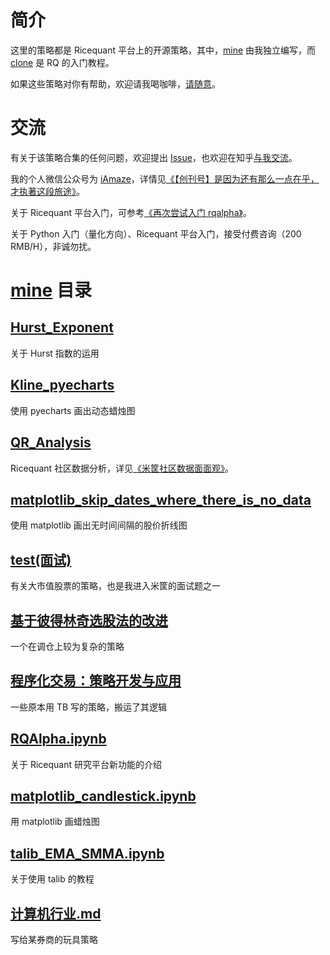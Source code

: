 # 简介

这里的策略都是 Ricequant 平台上的开源策略，其中，[mine](https://github.com/ipreacher/Ricequant/tree/master/mine) 由我独立编写，而 [clone](https://github.com/ipreacher/Ricequant/tree/master/clone) 是 RQ 的入门教程。

如果这些策略对你有帮助，欢迎请我喝咖啡，[请随意](https://ipreacher.github.io/donate/)。

# 交流

有关于该策略合集的任何问题，欢迎提出 [Issue](https://github.com/ipreacher/Ricequant/issues)，也欢迎在知乎[与我交流](https://www.zhihu.com/people/ipreacher/activities)。

我的个人微信公众号为 [iAmaze](https://ipreacher.github.io/iAmaze/)，详情见[《【创刊号】是因为还有那么一点在乎，才执著这段旅途》](https://ipreacher.github.io/2017/initialIssue/)。

关于 Ricequant 平台入门，可参考[《再次尝试入门 rqalpha》](https://ipreacher.github.io/2017/rqalpha/)。

关于 Python 入门（量化方向）、Ricequant 平台入门，接受付费咨询（200 RMB/H），非诚勿扰。

# [mine](https://github.com/ipreacher/Ricequant/tree/master/mine) 目录

## [Hurst_Exponent](https://github.com/ipreacher/Ricequant/tree/master/mine/Hurst_Exponent)

关于 Hurst 指数的运用

## [Kline_pyecharts](https://github.com/ipreacher/Ricequant/tree/master/mine/Kline_pyecharts)

使用 pyecharts 画出动态蜡烛图

## [QR_Analysis](https://github.com/ipreacher/Ricequant/tree/master/mine/QR_Analysis)

Ricequant 社区数据分析，详见[《米筐社区数据面面观》](https://zhuanlan.zhihu.com/p/28887274)。

## [matplotlib_skip_dates_where_there_is_no_data](https://github.com/ipreacher/Ricequant/tree/master/mine/matplotlib_skip_dates_where_there_is_no_data%20)

使用 matplotlib 画出无时间间隔的股价折线图

## [test(面试)](https://github.com/ipreacher/Ricequant/tree/master/mine/test(%E9%9D%A2%E8%AF%95))

有关大市值股票的策略，也是我进入米筐的面试题之一

## [基于彼得林奇选股法的改进](https://github.com/ipreacher/Ricequant/tree/master/mine/%E5%9F%BA%E4%BA%8E%E5%BD%BC%E5%BE%97%E6%9E%97%E5%A5%87%E9%80%89%E8%82%A1%E6%B3%95%E7%9A%84%E6%94%B9%E8%BF%9B)

一个在调仓上较为复杂的策略

## [程序化交易：策略开发与应用](https://github.com/ipreacher/Ricequant/tree/master/mine/%E7%A8%8B%E5%BA%8F%E5%8C%96%E4%BA%A4%E6%98%93%EF%BC%9A%E7%AD%96%E7%95%A5%E5%BC%80%E5%8F%91%E4%B8%8E%E5%BA%94%E7%94%A8)

一些原本用 TB 写的策略，搬运了其逻辑

## [RQAlpha.ipynb](https://github.com/ipreacher/Ricequant/blob/master/mine/RQAlpha.ipynb)

关于 Ricequant 研究平台新功能的介绍

## [matplotlib_candlestick.ipynb](https://github.com/ipreacher/Ricequant/blob/master/mine/matplotlib_candlestick.ipynb)

用 matplotlib 画蜡烛图

## [talib_EMA_SMMA.ipynb](https://github.com/ipreacher/Ricequant/blob/master/mine/talib_EMA_SMMA.ipynb)

关于使用 talib 的教程

## [计算机行业.md](https://github.com/ipreacher/Ricequant/blob/master/mine/%E8%AE%A1%E7%AE%97%E6%9C%BA%E8%A1%8C%E4%B8%9A.md)

写给某券商的玩具策略
